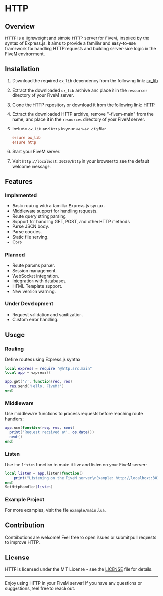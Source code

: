 # HTTP

## Overview

HTTP is a lightweight and simple HTTP server for FiveM, inspired by the syntax of Express.js. It aims to provide a familiar and easy-to-use framework for handling HTTP requests and building server-side logic in the FiveM environment.

## Installation

1. Download the required `ox_lib` dependency from the following link: [ox_lib](https://github.com/overextended/ox_lib/releases/)

2. Extract the downloaded `ox_lib` archive and place it in the `resources` directory of your FiveM server.

3. Clone the HTTP repository or download it from the following link: [HTTP](https://github.com/MapreeDev/http-fivem/archive/refs/heads/master.zip)

4. Extract the downloaded HTTP archive, remove "-fivem-main" from the name, and place it in the `resources` directory of your FiveM server.

5. Include `ox_lib` and `http` in your `server.cfg` file:

   ```ini
   ensure ox_lib
   ensure http
   ```

6. Start your FiveM server.

7. Visit `http://localhost:30120/http` in your browser to see the default welcome message.

## Features

### Implemented

- Basic routing with a familiar Express.js syntax.
- Middleware support for handling requests.
- Route query string parsing.
- Support for handling GET, POST, and other HTTP methods.
- Parse JSON body.
- Parse cookies.
- Static file serving.
- Cors

### Planned

- Route params parser.
- Session management.
- WebSocket integration.
- Integration with databases.
- HTML Template support.
- New version warning.

### Under Development

- Request validation and sanitization.
- Custom error handling.

## Usage

### Routing

Define routes using Express.js syntax:

```lua
local express = require "@http.src.main"
local app = express()

app.get('/', function(req, res)
  res.send('Hello, FiveM!')
end)
```

### Middleware

Use middleware functions to process requests before reaching route handlers:

```lua
app.use(function(req, res, next)
  print('Request received at', os.date())
  next()
end)
```

### Listen

Use the `listen` function to make it live and listen on your FiveM server:

```lua
local listen = app.listen(function()
    print("Listening on the FiveM server\nExample: http://localhost:30120/"..GetCurrentResourceName().."/")
end)
SetHttpHandler(listen)
```

### Example Project

For more examples, visit the file `example/main.lua`.

## Contribution

Contributions are welcome! Feel free to open issues or submit pull requests to improve HTTP.

## License

HTTP is licensed under the MIT License - see the [LICENSE](license) file for details.

---

Enjoy using HTTP in your FiveM server! If you have any questions or suggestions, feel free to reach out.
